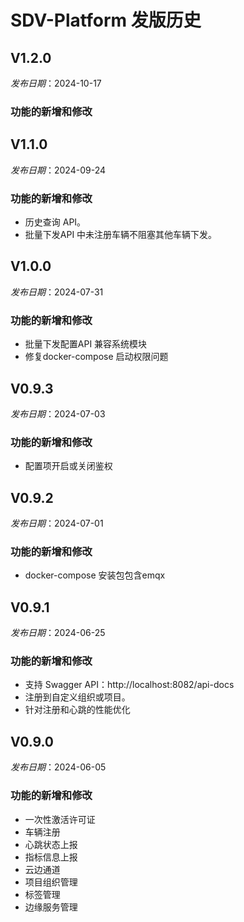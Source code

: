 # SDV-Platform 发版历史

## V1.2.0

_发布日期_：2024-10-17

### 功能的新增和修改



## V1.1.0

_发布日期_：2024-09-24

### 功能的新增和修改

- 历史查询 API。
- 批量下发API 中未注册车辆不阻塞其他车辆下发。


## V1.0.0

_发布日期_：2024-07-31

### 功能的新增和修改

- 批量下发配置API 兼容系统模块
- 修复docker-compose 启动权限问题

## V0.9.3

_发布日期_：2024-07-03

### 功能的新增和修改

- 配置项开启或关闭鉴权

## V0.9.2

_发布日期_：2024-07-01

### 功能的新增和修改

- docker-compose 安装包包含emqx

## V0.9.1

_发布日期_：2024-06-25

### 功能的新增和修改

- 支持 Swagger API：http://localhost:8082/api-docs
- 注册到自定义组织或项目。
- 针对注册和心跳的性能优化

## V0.9.0

_发布日期_：2024-06-05

### 功能的新增和修改

- 一次性激活许可证
- 车辆注册
- 心跳状态上报
- 指标信息上报
- 云边通道
- 项目组织管理
- 标签管理
- 边缘服务管理
